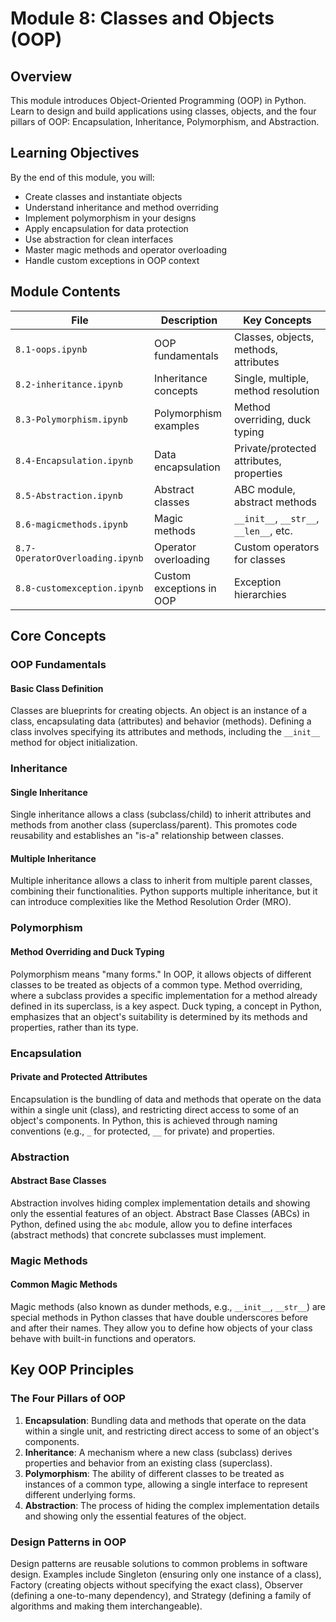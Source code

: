 # Module 8: Classes and Objects (OOP)

## Overview

This module introduces Object-Oriented Programming (OOP) in Python. Learn to design and build applications using classes, objects, and the four pillars of OOP: Encapsulation, Inheritance, Polymorphism, and Abstraction.

## Learning Objectives

By the end of this module, you will:
- Create classes and instantiate objects
- Understand inheritance and method overriding
- Implement polymorphism in your designs
- Apply encapsulation for data protection
- Use abstraction for clean interfaces
- Master magic methods and operator overloading
- Handle custom exceptions in OOP context

## Module Contents

| File | Description | Key Concepts |
|------|-------------|--------------|
| `8.1-oops.ipynb` | OOP fundamentals | Classes, objects, methods, attributes |
| `8.2-inheritance.ipynb` | Inheritance concepts | Single, multiple, method resolution |
| `8.3-Polymorphism.ipynb` | Polymorphism examples | Method overriding, duck typing |
| `8.4-Encapsulation.ipynb` | Data encapsulation | Private/protected attributes, properties |
| `8.5-Abstraction.ipynb` | Abstract classes | ABC module, abstract methods |
| `8.6-magicmethods.ipynb` | Magic methods | `__init__`, `__str__`, `__len__`, etc. |
| `8.7-OperatorOverloading.ipynb` | Operator overloading | Custom operators for classes |
| `8.8-customexception.ipynb` | Custom exceptions in OOP | Exception hierarchies |

## Core Concepts

### OOP Fundamentals

#### Basic Class Definition
Classes are blueprints for creating objects. An object is an instance of a class, encapsulating data (attributes) and behavior (methods). Defining a class involves specifying its attributes and methods, including the `__init__` method for object initialization.

### Inheritance

#### Single Inheritance
Single inheritance allows a class (subclass/child) to inherit attributes and methods from another class (superclass/parent). This promotes code reusability and establishes an "is-a" relationship between classes.

#### Multiple Inheritance
Multiple inheritance allows a class to inherit from multiple parent classes, combining their functionalities. Python supports multiple inheritance, but it can introduce complexities like the Method Resolution Order (MRO).

### Polymorphism

#### Method Overriding and Duck Typing
Polymorphism means "many forms." In OOP, it allows objects of different classes to be treated as objects of a common type. Method overriding, where a subclass provides a specific implementation for a method already defined in its superclass, is a key aspect. Duck typing, a concept in Python, emphasizes that an object's suitability is determined by its methods and properties, rather than its type.

### Encapsulation

#### Private and Protected Attributes
Encapsulation is the bundling of data and methods that operate on the data within a single unit (class), and restricting direct access to some of an object's components. In Python, this is achieved through naming conventions (e.g., `_` for protected, `__` for private) and properties.

### Abstraction

#### Abstract Base Classes
Abstraction involves hiding complex implementation details and showing only the essential features of an object. Abstract Base Classes (ABCs) in Python, defined using the `abc` module, allow you to define interfaces (abstract methods) that concrete subclasses must implement.

### Magic Methods

#### Common Magic Methods
Magic methods (also known as dunder methods, e.g., `__init__`, `__str__`) are special methods in Python classes that have double underscores before and after their names. They allow you to define how objects of your class behave with built-in functions and operators.

## Key OOP Principles

### The Four Pillars of OOP

1.  **Encapsulation**: Bundling data and methods that operate on the data within a single unit, and restricting direct access to some of an object's components.
2.  **Inheritance**: A mechanism where a new class (subclass) derives properties and behavior from an existing class (superclass).
3.  **Polymorphism**: The ability of different classes to be treated as instances of a common type, allowing a single interface to represent different underlying forms.
4.  **Abstraction**: The process of hiding the complex implementation details and showing only the essential features of the object.

### Design Patterns in OOP
Design patterns are reusable solutions to common problems in software design. Examples include Singleton (ensuring only one instance of a class), Factory (creating objects without specifying the exact class), Observer (defining a one-to-many dependency), and Strategy (defining a family of algorithms and making them interchangeable).